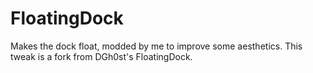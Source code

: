# FloatingDock
Makes the dock float, modded by me to improve some aesthetics.
This tweak is a fork from DGh0st's FloatingDock.
